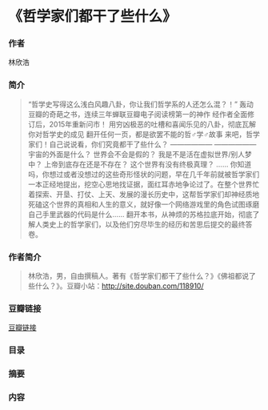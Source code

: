 《哲学家们都干了些什么》
=======================

### 作者
  林欣浩 
  
### 简介
> “哲学史写得这么浅白风趣八卦，你让我们哲学系的人还怎么混？！”
轰动豆瓣的奇葩之书，连续三年蝉联豆瓣电子阅读榜第一的神作
经作者全面修订后，2015年重新问市！
用穷凶极恶的吐槽和喜闻乐见的八卦，彻底瓦解你对哲学史的成见
翻开任何一页，都是欲罢不能的哲♂学♂故事
来吧，哲学家们！自己说说看，你们究竟都干了些什么？
——————
——————
宇宙的外面是什么？
世界会不会是假的？
我是不是活在虚拟世界/别人梦中？
上帝到底存在还是不存在？
这个世界有没有终极真理？
……
你知道吗，你想过或者没想过的这些奇形怪状的问题，早在几千年前就被哲学家们一本正经地提出，挖空心思地找证据，面红耳赤地争论过了。在整个世界忙着探索、开垦、打仗、上天、发展的漫长历史中，这帮哲学家们却神经质地死磕这个世界的真相和人生的意义，就好像一个网络游戏里的角色试图琢磨自己手里武器的代码是什么……
翻开本书，从神烦的苏格拉底开始，彻底了解人类史上的哲学家们，以及他们穷尽毕生的经历和苦思后提交的最终答卷。

### 作者简介
> 林欣浩，男，自由撰稿人。著有《哲学家们都干了些什么？》《佛祖都说了些什么？》。豆瓣小站：http://site.douban.com/118910/

### 豆瓣链接
[豆瓣链接](https://book.douban.com/subject/26390842/)

### 目录

### 摘要 

### 内容

    